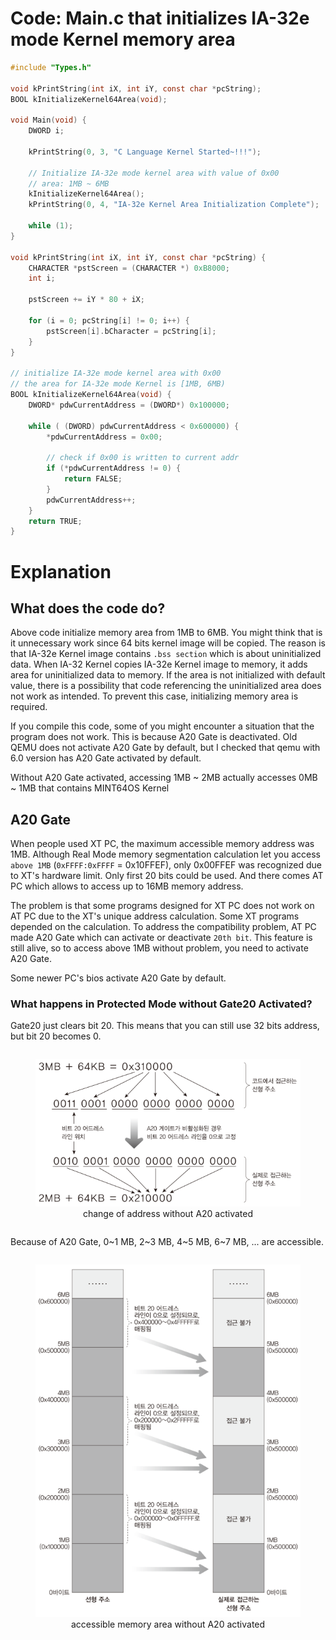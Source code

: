 # Code: Main.c that initializes IA-32e mode Kernel memory area

```c
#include "Types.h"

void kPrintString(int iX, int iY, const char *pcString);
BOOL kInitializeKernel64Area(void);

void Main(void) {
    DWORD i;

  	kPrintString(0, 3, "C Language Kernel Started~!!!");

    // Initialize IA-32e mode kernel area with value of 0x00
    // area: 1MB ~ 6MB
    kInitializeKernel64Area();
    kPrintString(0, 4, "IA-32e Kernel Area Initialization Complete");

	while (1);
}

void kPrintString(int iX, int iY, const char *pcString) {
	CHARACTER *pstScreen = (CHARACTER *) 0xB8000;
    int i;

    pstScreen += iY * 80 + iX;

    for (i = 0; pcString[i] != 0; i++) {
    	pstScreen[i].bCharacter = pcString[i];
    }
}

// initialize IA-32e mode kernel area with 0x00
// the area for IA-32e mode Kernel is [1MB, 6MB)
BOOL kInitializeKernel64Area(void) {
    DWORD* pdwCurrentAddress = (DWORD*) 0x100000;

    while ( (DWORD) pdwCurrentAddress < 0x600000) {
        *pdwCurrentAddress = 0x00;

        // check if 0x00 is written to current addr
        if (*pdwCurrentAddress != 0) {
            return FALSE;
        }
        pdwCurrentAddress++;
    }
    return TRUE;
}
```

# Explanation

## What does the code do?

Above code initialize memory area from 1MB to 6MB. You might think that is it 
unnecessary work since 64 bits kernel image will be copied. The reason is that
IA-32e Kernel image contains `.bss section` which is about uninitialized data.
When IA-32 Kernel copies IA-32e Kernel image to memory, it adds area for
uninitialized data to memory. If the area is not initialized with default
value, there is a possibility that code referencing the uninitialized area does
not work as intended. To prevent this case, initializing memory area is
required.

If you compile this code, some of you might encounter a situation that the
program does not work. This is because A20 Gate is deactivated. Old QEMU does
not activate A20 Gate by default, but I checked that qemu with 6.0 version has
A20 Gate activated by default.

Without A20 Gate activated, accessing 1MB ~ 2MB actually accesses 0MB ~ 1MB
that contains MINT64OS Kernel

## A20 Gate

When people used XT PC, the maximum accessible memory address was 1MB.
Although Real Mode memory segmentation calculation let you access `above 1MB`
(`0xFFFF:0xFFFF` = 0x10FFEF), only 0x00FFEF was recognized due to XT's hardware
limit. Only first 20 bits could be used. And there comes AT PC which allows
to access up to 16MB memory address.

The problem is that some programs designed for XT PC does not work on AT PC
due to the XT's unique address calculation. Some XT programs depended on the
calculation. To address the compatibility problem, AT PC made A20 Gate which can
activate or deactivate `20th bit`. This feature is still alive, so to access
above 1MB without problem, you need to activate A20 Gate.

Some newer PC's bios activate A20 Gate by default.

### What happens in Protected Mode without Gate20 Activated?

Gate20 just clears bit 20. This means that you can still use 32 bits address,
but bit 20 becomes 0.

<div>
  <figure style='display: inline-block;'>
    <img
      src='./assets/change-of-address-without-A20-activated.PNG'
      alt='change of address without A20 activated' />
    <figcaption style='text-align: center;'>
      change of address without A20 activated
    </figcaption>
  </figure>
</div>

Because of A20 Gate, 0~1 MB, 2~3 MB, 4~5 MB, 6~7 MB, ... are accessible.

<div>
  <figure style='display: inline-block;'>
    <img
      src='./assets/accessible-memory-area-without-A20-activated.PNG'
      alt='accessible memory area without A20 activated' />
    <figcaption style='text-align: center;'>
      accessible memory area without A20 activated
    </figcaption>
  </figure>
</div>
